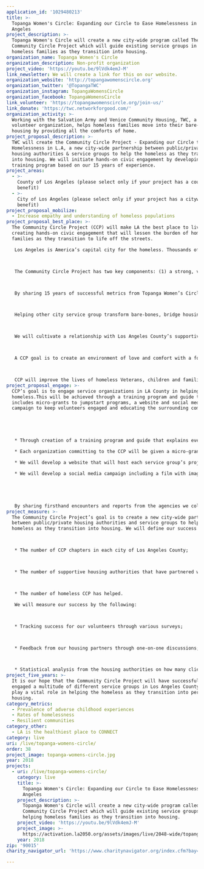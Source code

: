 ```yaml
---
application_id: '1029480213'
title: >-
  Topanga Women's Circle: Expanding our Circle to Ease Homelessness in Los
  Angeles
project_description: >-
  Topanga Women's Circle will create a new city-wide program called The
  Community Circle Project which will guide existing service groups in helping
  homeless families as they transition into housing.
organization_name: Topanga Women's Circle
organization_description: Non-profit organization
project_video: 'https://youtu.be/9lVdk4emJ-M'
link_newsletter: We will create a link for this on our website.
organization_website: 'http://topangawomenscircle.org'
organization_twitter: '@TopangaTWC'
organization_instagram: TopangaWomensCircle
organization_facebook: TopangaWomensCircle
link_volunteer: 'https://topangawomenscircle.org/join-us/'
link_donate: 'https://twc.networkforgood.com/'
organization_activity: >-
  Working with the Salvation Army and Venice Community Housing, TWC, a 100%
  volunteer organization, helps homeless families move into their bare-bones
  housing by providing all the comforts of home.
project_proposal_description: >-
  TWC will create the Community Circle Project - Expanding our Circle to Ease
  Homelessness in L.A, a new city-wide partnership between public/private
  housing authorities & service groups to help the homeless as they transition
  into housing. We will initiate hands-on civic engagement by developing a
  training program based on our 15 years of experience.
project_areas:
  - >-
    County of Los Angeles (please select only if your project has a countywide
    benefit)
  - >-
    City of Los Angeles (please select only if your project has a citywide
    benefit)
project_proposal_mobilize:
  - Increase empathy and understanding of homeless populations
project_proposal_best_place: >-
  The Community Circle Project (CCP) will make LA the best place to live through
  creating hands-on civic engagement that will lessen the burden of homeless
  families as they transition to life off the streets.

   Los Angeles is America’s capital city for the homeless. Thousands of families with young and teenage children find themselves on the streets for a variety of reasons. Every family has a different story ranging from addiction to a fluctuating job market Partner all of that with an overpriced rental market that has little relation to the average earnings of many Angelenos and the combination of factors is a perfect storm for growing a large homeless population.



   The Community Circle Project has two key components: (1) a strong, volunteer outreach program and (2) developing relationships with supportive local housing authorities.



   By sharing 15 years of successful metrics from Topanga Women’s Circle (TWC) we will create a guide detailing aspects of our 100% volunteer organization. The guide will include storage, purchases, maintenance of a volunteer base, fundraising and strong communications with volunteers.



   Helping other city service group transform bare-bones, bridge housing into comfortable, welcoming homes for the homeless, a sense of pride is established for both the volunteer and the homeless client, often carrying forward as the client moves into their permanent housing. By being a part of every aspect of creating a welcoming home for these families, the volunteer develops a better understanding of the challenges the homeless population faces and can feel confident that their time spent setting up a home is appreciated beyond measure.



   We will cultivate a relationship with Los Angeles County’s supportive housing authorities and develop a comprehensive database of those groups in need of CCP’s services.



   A CCP goal is to create an environment of love and comfort with a focus on dignity and self-worth and all items provided are new or like new. CCP volunteers not only provide these building blocks to comfort but also decorate each apartment in order to welcome all families with dignity and love. Everything purchased is a straight donation to the families as they move forward from bridge to permanent housing.



   CCP will improve the lives of homeless Veterans, children and families in Los Angeles County by giving the tools necessary to area service groups to create a strong civic engagement program that will help LA be the best place to live.
project_proposal_engage: >-
  CCP’s goal is to engage service organizations in LA County in helping the
  homeless.This will be achieved through a training program and guide that
  includes micro-grants to jumpstart programs, a website and social media
  campaign to keep volunteers engaged and educating the surrounding communities.





   * Through creation of a training program and guide that explains every aspect of our work, including purchasing of items (comprehensive price guide and shopping list and suggestion of retailers to use), securing storage facilities and organization and inventory control, money management/finances (keep it simple!), the importance of 501(c)3 status, fundraising, special events, active communication with the volunteer base including keeping them informed of forward progress and problem areas, the importance of establishing an advisory board and a strong presence in your own community, even when it is not the area you serve.

   * Each organization committing to the CCP will be given a micro-grant to help them establish a storage facility and initial shelf-stocking.

   * We will develop a website that will host each service group’s project and give them individual opportunities to fundraise and develop their pathway to volunteerism.

   * We will develop a social media campaign including a film with images of volunteers at work and appreciative clients.





   By sharing firsthand encounters and reports from the agencies we collaborate with, the full impact of the work is brought to the forefront.
project_measure: >-
  The Community Circle Project’s goal is to create a new city-wide partnership
  between public/private housing authorities and service groups to help the
  homeless as they transition into housing. We will define our success by:



   * The number of CCP chapters in each city of Los Angeles County;



   * The number of supportive housing authorities that have partnered with CCP; and



   * The number of homeless CCP has helped.

   We will measure our success by the following:



   * Tracking success for our volunteers through various surveys;



   * Feedback from our housing partners through one-on-one discussions; and



   * Statistical analysis from the housing authorities on how many clients CCP has served.
project_five_years: >-
  It is our hope that the Community Circle Project will have successfully
  engaged a multitude of different service groups in Los Angeles County who will
  play a vital role in helping the homeless as they transition into permanent
  housing.
category_metrics:
  - Prevalence of adverse childhood experiences
  - Rates of homelessness
  - Resilient communities
category_other:
  - LA is the healthiest place to CONNECT
category: live
uri: /live/topanga-womens-circle/
order: 38
project_image: topanga-womens-circle.jpg
year: 2018
projects:
  - uri: /live/topanga-womens-circle/
    category: live
    title: >-
      Topanga Women's Circle: Expanding our Circle to Ease Homelessness in Los
      Angeles
    project_description: >-
      Topanga Women's Circle will create a new city-wide program called The
      Community Circle Project which will guide existing service groups in
      helping homeless families as they transition into housing.
    project_video: 'https://youtu.be/9lVdk4emJ-M'
    project_image: >-
      https://activation.la2050.org/assets/images/live/2048-wide/topanga-womens-circle.jpg
    year: 2018
zip: '90015'
charity_navigator_url: 'https://www.charitynavigator.org/index.cfm?bay=search.profile&ein=954302067'

---
```

